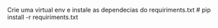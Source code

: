Crie uma virtual env e instale as dependecias do requiriments.txt
    # pip install -r requiriments.txt
